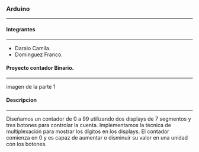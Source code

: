 ### Arduino

------------

#### Integrantes

------------
- Daraio Camila.
- Dominguez Franco.

 
#### Proyecto contador Binario.

------------

imagen de la parte 1

####  Descripcion

------------

Diseñamos un contador de 0 a 99 utilizando dos displays de 7 segmentos y tres botones para controlar la cuenta. Implementamos la técnica de multiplexación para mostrar los dígitos en los displays. El contador comienza en 0  y  es capaz de aumentar o disminuir su valor en una unidad con los botones.


